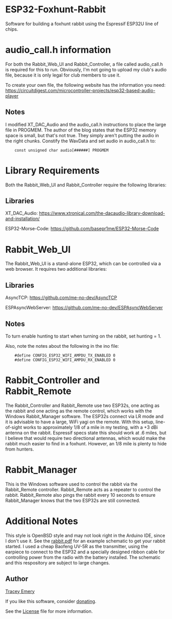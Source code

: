 # ESP32-Foxhunt-Rabbit

Software for building a foxhunt rabbit using the Espressif ESP32U line of chips.

# audio_call.h information

For both the Rabbit_Web_UI and Rabbit_Controller, a file called audio_call.h is
required for this to run. Obviously, I'm not going to upload my club's audio
file, because it is only legal for club members to use it.

To create your own file, the following website has the information you need:
https://circuitdigest.com/microcontroller-projects/esp32-based-audio-player

Notes
-----

I modified XT_DAC_Audio and the audio_call.h instructions to place the large
file in PROGMEM. The author of the blog states that the ESP32 memory space is
small, but that's not true. They simply aren't putting the audio in the right
chunks. Constify the WavData and set audio in audio_call.h to:

		const unsigned char audio[######] PROGMEM

# Library Requirements

Both the Rabbit_Web_UI and Rabbit_Controller require the following libraries:

Libraries
---------

XT_DAC_Audio:
https://www.xtronical.com/the-dacaudio-library-download-and-installation/

ESP32-Morse-Code:
https://github.com/basepr1me/ESP32-Morse-Code

# Rabbit_Web_UI

The Rabbit_Web_UI is a stand-alone ESP32, which can be controlled via a web
browser. It requires two additional libraries:

Libraries
---------

AsyncTCP:
https://github.com/me-no-dev/AsyncTCP

ESPAsyncWebServer:
https://github.com/me-no-dev/ESPAsyncWebServer

Notes
-----

To turn enable hunting to start when turning on the rabbit, set hunting = 1.

Also, note the notes about the following in the ino file:

		#define CONFIG_ESP32_WIFI_AMPDU_TX_ENABLED 0
		#define CONFIG_ESP32_WIFI_AMPDU_RX_ENABLED 0

# Rabbit_Controller and Rabbit_Remote

The Rabbit_Controller and Rabbit_Remote use two ESP32s, one acting as the rabbit
and one acting as the remote control, which works with the Windows
Rabbit_Manager software. The ESP32s connect via LR mode and it is advisable to
have a large, WiFi yagi on the remote. With this setup, line-of-sight works to
approximately 1/8 of a mile in my testing, with a +3 dBi antenna on the rabbit.
Espressif specs state this should work at .6 miles, but I believe that would
require two directional antennas, which would make the rabbit much easier to
find in a foxhunt. However, an 1/8 mile is plenty to hide from hunters.

# Rabbit_Manager

This is the Windows software used to control the rabbit via the Rabbit_Remote
controller. Rabbit_Remote acts as a repeater to control the rabbit.
Rabbit_Remote also pings the rabbit every 10 seconds to ensure Rabbit_Manager
knows that the two ESP32s are still connected.

# Additional Notes

This style is OpenBSD style and may not look right in the Arduino IDE, since
I don't use it. See the [rabbit.pdf](rabbit.pdf) for an example schematic to get
your rabbit started. I used a cheap Baofeng UV-5R as the transmitter, using the
earpiece to connect to the ESP32 and a specially designed ribbon cable for
controlling power from the radio with the battery installed. The schematic and
this respository are subject to large changes.

Author
------

[Tracey Emery](https://github.com/basepr1me/)

If you like this software, consider [donating](https://k7tle.com/?donate=1).

See the [License](LICENSE.md) file for more information.
